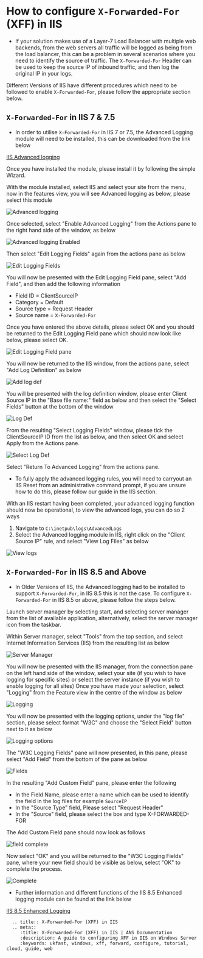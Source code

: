 # How to configure `X-Forwarded-For` (XFF) in IIS

* If your solution makes use of a Layer-7 Load Balancer with multiple web backends, from the web servers all traffic will be logged as being from the load balancer, this can be a problem in several scenarios where you need to identify the source of traffic. The `X-Forwarded-For` Header can be used to keep the source IP of inbound traffic, and then log the original IP in your logs.

Different Versions of IIS have different procedures which need to be followed to enable `X-Forwarded-For`, please follow the appropriate section below.

## `X-Forwarded-For` in IIS 7 & 7.5

* In order to utilise `X-Forwarded-For` in IIS 7 or 7.5, the Advanced Logging module will need to be installed, this can be downloaded from the link below

[IIS Advanced logging](https://www.microsoft.com/en-gb/download/details.aspx?id=7211)

Once you have installed the module, please install it by following the simple Wizard.

With the module installed, select IIS and select your site from the menu, now in the features view, you will see Advanced logging as below, please select this module

![Advanced logging](files/xforwardfor/iis1.png)

Once selected, select "Enable Advanced Logging" from the Actions pane to the right hand side of the window, as below

![Advanced logging Enabled](files/xforwardfor/iis2.png)

Then select "Edit Logging Fields" again from the actions pane as below

![Edit Logging Fields](files/xforwardfor/iis3.png)

You will now be presented with the Edit Logging Field pane, select "Add Field", and then add the following information

* Field ID = <nospell>ClientSourceIP</nospell>
* Category = Default
* Source type = Request Header
* Source name = `X-Forwarded-For`

Once you have entered the above details, please select OK and you should be returned to the Edit Logging Field pane which should now look like below, please select OK.

![Edit Logging Field pane](files/xforwardfor/iis4.png)

You will now be returned to the IIS window, from the actions pane, select "Add Log Definition" as below

![Add log def](files/xforwardfor/iis5.png)

You will be presented with the log definition window, please enter Client Source IP in the "Base file name:" field as below and then select the "Select Fields" button at the bottom of the window

![Log Def](files/xforwardfor/iis6.png)

From the resulting "Select Logging Fields" window, please tick the <nospell>ClientSourceIP</nospell> ID from the list as below, and then select OK and select Apply from the Actions pane.

![Select Log Def](files/xforwardfor/iis7.png)

Select "Return To Advanced Logging" from the actions pane.

* To fully apply the advanced logging rules, you will need to carryout an IIS Reset from an administrative command prompt, if you are unsure how to do this, please follow our guide in the IIS section.

With an IIS restart having been completed, your advanced logging function should now be operational, to view the advanced logs, you can do so 2 ways

1. Navigate to `C:\inetpub\logs\AdvancedLogs`
2. Select the Advanced logging module in IIS, right click on the "Client Source IP" rule, and select "View Log Files" as below

![View logs](files/xforwardfor/iis8.png)

## `X-Forwarded-For` in IIS 8.5 and Above


* In Older Versions of IIS, the Advanced logging had to be installed to support `X-Forwarded-For`, in IIS 8.5 this is not the case.
  To configure `X-Forwarded-For` in IIS 8.5 or above, please follow the steps below.

Launch server manager by selecting start, and selecting server manager from the list of available application, alternatively, select the server manager icon from the taskbar.

Within Server manager, select "Tools" from the top section, and select Internet Information Services (IIS) from the resulting list as below

![Server Manager](files/xforwardfor/servermanager.PNG)

You will now be presented with the IIS manager, from the connection pane on the left hand side of the window, select your site (if you wish to have logging for specific sites) or select the server instance (if you wish to enable logging for all sites)
Once you have made your selection, select "Logging" from the Feature view in the centre of the window as below

![Logging](files/xforwardfor/logging.PNG)

You will now be presented with the logging options, under the "log file" section, please select format "W3C" and choose the "Select Field" button next to it as below

![Logging options](files/xforwardfor/logoptions.PNG)

The "W3C Logging Fields" pane will now presented, in this pane, please select "Add Field" from the bottom of the pane as below

![Fields](files/xforwardfor/addfield.PNG)

In the resulting "Add Custom Field" pane, please enter the following

* In the Field Name, please enter a name which can be used to identify the field in the log files for example `SourceIP`
* In the "Source Type" field, Please select "Request Header"
* In the "Source" field, please select the box and type X-FORWARDED-FOR

The Add Custom Field pane should now look as follows

![field complete](files/xforwardfor/fieldcomplete.PNG)

Now select "OK" and you will be returned to the "W3C Logging Fields" pane, where your new field should be visible as below, select "OK" to complete the process.

![Complete](files/xforwardfor/logoptions2.PNG)

* Further information and different functions of the IIS 8.5 Enhanced logging module can be found at the link below

[IIS 8.5 Enhanced Logging](https://www.iis.net/learn/get-started/whats-new-in-iis-85/enhanced-logging-for-iis85)


```eval_rst
  .. title:: X-Forwarded-For (XFF) in IIS
  .. meta::
     :title: X-Forwarded-For (XFF) in IIS | ANS Documentation
     :description: A guide to configuring XFF in IIS on Windows Server
     :keywords: ukfast, windows, xff, forward, configure, tutorial, cloud, guide, web
```

